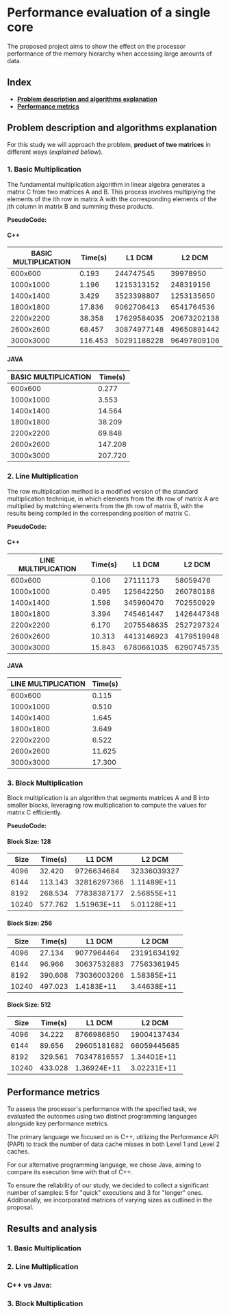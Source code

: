 # **Performance evaluation of a single core**

The proposed project aims to show the effect on the processor performance of the memory hierarchy when accessing large amounts of data.

## **Index**
- **[Problem description and algorithms explanation](#problem-description-and-algorithms-explanation)**
- **[Performance metrics](#performance-metrics)**


## **Problem description and algorithms explanation**

For this study we will approach the problem, **product of two matrices** in different ways (*explained bellow*).

### **1. Basic Multiplication**

The fundamental multiplication algorithm in linear algebra generates a matrix C from two matrices A and B. This process involves multiplying the elements of the ith row in matrix A with the corresponding elements of the jth column in matrix B and summing these products.

**PseudoCode:**

#### C++

| **BASIC   MULTIPLICATION** 	| **Time(s)** 	| **L1 DCM**  	| **L2 DCM**  	|
|----------------------------	|-------------	|-------------	|-------------	|
| 600x600                    	| 0.193       	| 244747545   	| 39978950    	|
| 1000x1000                  	| 1.196       	| 1215313152  	| 248319156   	|
| 1400x1400                  	| 3.429       	| 3523398807  	| 1253135650  	|
| 1800x1800                  	| 17.836      	| 9062706413  	| 6541764536  	|
| 2200x2200                  	| 38.358      	| 17629584035 	| 20673202138 	|
| 2600x2600                  	| 68.457      	| 30874977148 	| 49650891442 	|
| 3000x3000                  	| 116.453     	| 50291188228 	| 96497809106 	|

#### JAVA

| **BASIC   MULTIPLICATION** 	| **Time(s)** 	|
|----------------------------	|-------------	|
| 600x600                    	| 0.277       	|
| 1000x1000                  	| 3.553       	|
| 1400x1400                  	| 14.564      	|
| 1800x1800                  	| 38.209      	|
| 2200x2200                  	| 69.848      	|
| 2600x2600                  	| 147.208     	|
| 3000x3000                  	| 207.720      	|

### **2. Line Multiplication**

The row multiplication method is a modified version of the standard multiplication technique, in which elements from the ith row of matrix A are multiplied by matching elements from the jth row of matrix B, with the results being compiled in the corresponding position of matrix C.

**PseudoCode:**

#### C++

| **LINE   MULTIPLICATION** 	| **Time(s)** 	| **L1 DCM** 	| **L2 DCM** 	|
|---------------------------	|-------------	|------------	|------------	|
| 600x600                   	| 0.106       	| 27111173   	| 58059476   	|
| 1000x1000                 	| 0.495       	| 125642250  	| 260780188  	|
| 1400x1400                 	| 1.598       	| 345960470  	| 702550929  	|
| 1800x1800                 	| 3.394       	| 745461447  	| 1426447348 	|
| 2200x2200                 	| 6.170        	| 2075548635 	| 2527297324 	|
| 2600x2600                 	| 10.313      	| 4413146923 	| 4179519948 	|
| 3000x3000                 	| 15.843      	| 6780661035 	| 6290745735 	|

#### JAVA

| **LINE   MULTIPLICATION** 	| **Time(s)** 	|
|---------------------------	|-------------	|
| 600x600                   	| 0.115       	|
| 1000x1000                 	| 0.510        	|
| 1400x1400                 	| 1.645       	|
| 1800x1800                 	| 3.649       	|
| 2200x2200                 	| 6.522       	|
| 2600x2600                 	| 11.625      	|
| 3000x3000                 	| 17.300        	|

### **3. Block Multiplication**

Block multiplication is an algorithm that segments matrices A and B into smaller blocks, leveraging row multiplication to compute the values for matrix C efficiently.

**PseudoCode:**

#### Block Size: 128

| **Size** 	| **Time(s)** 	| **L1 DCM**  	| **L2 DCM**  	|
|----------	|-------------	|-------------	|-------------	|
| 4096     	| 32.420       	| 9726634684  	| 32336039327 	|
| 6144     	| 113.143     	| 32816297366 	| 1.11489E+11 	|
| 8192     	| 268.534     	| 77838387177 	| 2.56855E+11 	|
| 10240    	| 577.762     	| 1.51963E+11 	| 5.01128E+11 	|

#### Block Size: 256

| **Size** 	| **Time(s)** 	| **L1 DCM**  	| **L2 DCM**  	|
|----------	|-------------	|-------------	|-------------	|
| 4096     	| 27.134      	| 9077964464  	| 23191634192 	|
| 6144     	| 96.966      	| 30637532883 	| 77563361945 	|
| 8192     	| 390.608     	| 73036003266 	| 1.58385E+11 	|
| 10240    	| 497.023     	| 1.4183E+11  	| 3.44638E+11 	|

#### Block Size: 512

| **Size** 	| **Time(s)** 	| **L1 DCM**  	| **L2 DCM**  	|
|----------	|-------------	|-------------	|-------------	|
| 4096     	| 34.222      	| 8766986850  	| 19004137434 	|
| 6144     	| 89.656      	| 29605181682 	| 66059445685 	|
| 8192     	| 329.561     	| 70347816557 	| 1.34401E+11 	|
| 10240    	| 433.028     	| 1.36924E+11 	| 3.02231E+11 	|

## **Performance metrics**

To assess the processor's performance with the specified task, we evaluated the outcomes using two distinct programming languages alongside key performance metrics.

The primary language we focused on is C++, utilizing the Performance API (PAPI) to track the number of data cache misses in both Level 1 and Level 2 caches.

For our alternative programming language, we chose Java, aiming to compare its execution time with that of C++.

To ensure the reliability of our study, we decided to collect a significant number of samples: 5 for "quick" executions and 3 for "longer" ones. Additionally, we incorporated matrices of varying sizes as outlined in the proposal.




## **Results and analysis**

### **1. Basic Multiplication**

### **2. Line Multiplication**

### **C++ vs Java:**

### **3. Block Multiplication**